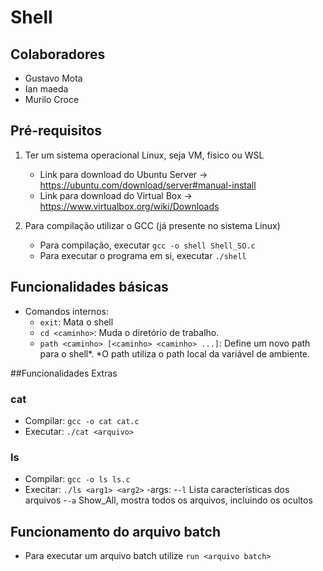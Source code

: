 # Shell


## Colaboradores
 - Gustavo Mota
 - Ian maeda
 - Murilo Croce


## Pré-requisitos
1. Ter um sistema operacional Linux, seja VM, físico ou WSL

   - Link para download do Ubuntu Server -> https://ubuntu.com/download/server#manual-install
   - Link para download do Virtual Box   -> https://www.virtualbox.org/wiki/Downloads

2. Para compilação utilizar o GCC (já presente no sistema Linux)
   - Para compilação, executar `gcc -o shell Shell_SO.c`
   - Para executar o programa em si, executar `./shell`
  
## Funcionalidades básicas
- Comandos internos:
  - `exit`: Mata o shell
  - `cd <caminho>`: Muda o diretório de trabalho.
  - `path <caminho> [<caminho> <caminho> ...]`: Define um novo path para o shell*.
*O path utiliza o path local da variável de ambiente.

##Funcionalidades Extras
  ### cat
   - Compilar: `gcc -o cat cat.c`
   - Executar: `./cat <arquivo>`

  ### ls
   - Compilar: `gcc -o ls ls.c`
   - Execitar: `./ls <arg1> <arg2>`
      -args:
     -`-l` Lista características dos arquivos
     -`-a` Show_All, mostra todos os arquivos, incluindo os ocultos

## Funcionamento do arquivo batch
- Para executar um arquivo batch utilize `run <arquivo batch>`


